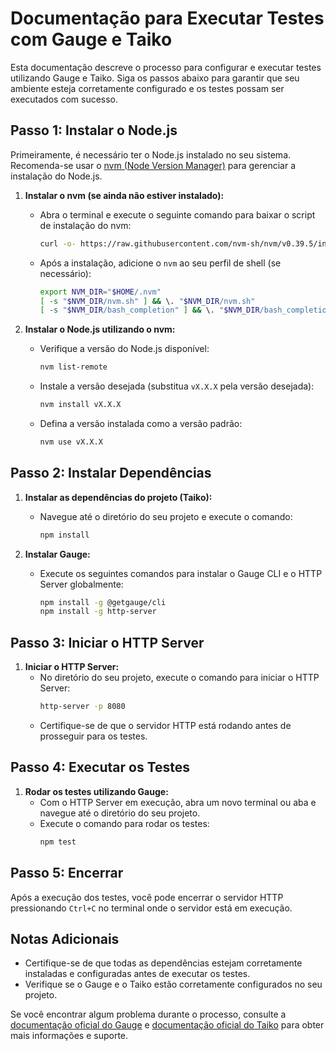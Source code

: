 # Documentação para Executar Testes com Gauge e Taiko

Esta documentação descreve o processo para configurar e executar testes utilizando Gauge e Taiko. Siga os passos abaixo para garantir que seu ambiente esteja corretamente configurado e os testes possam ser executados com sucesso.

## Passo 1: Instalar o Node.js

Primeiramente, é necessário ter o Node.js instalado no seu sistema. Recomenda-se usar o [nvm (Node Version Manager)](https://github.com/nvm-sh/nvm) para gerenciar a instalação do Node.js.

1. **Instalar o nvm (se ainda não estiver instalado):**
   - Abra o terminal e execute o seguinte comando para baixar o script de instalação do nvm:
     ```bash
     curl -o- https://raw.githubusercontent.com/nvm-sh/nvm/v0.39.5/install.sh | bash
     ```
   - Após a instalação, adicione o `nvm` ao seu perfil de shell (se necessário):
     ```bash
     export NVM_DIR="$HOME/.nvm"
     [ -s "$NVM_DIR/nvm.sh" ] && \. "$NVM_DIR/nvm.sh"
     [ -s "$NVM_DIR/bash_completion" ] && \. "$NVM_DIR/bash_completion"
     ```

2. **Instalar o Node.js utilizando o nvm:**
   - Verifique a versão do Node.js disponível:
     ```bash
     nvm list-remote
     ```
   - Instale a versão desejada (substitua `vX.X.X` pela versão desejada):
     ```bash
     nvm install vX.X.X
     ```
   - Defina a versão instalada como a versão padrão:
     ```bash
     nvm use vX.X.X
     ```

## Passo 2: Instalar Dependências

1. **Instalar as dependências do projeto (Taiko):**
   - Navegue até o diretório do seu projeto e execute o comando:
     ```bash
     npm install
     ```

2. **Instalar Gauge:**
   - Execute os seguintes comandos para instalar o Gauge CLI e o HTTP Server globalmente:
     ```bash
     npm install -g @getgauge/cli
     npm install -g http-server
     ```

## Passo 3: Iniciar o HTTP Server

1. **Iniciar o HTTP Server:**
   - No diretório do seu projeto, execute o comando para iniciar o HTTP Server:
     ```bash
     http-server -p 8080
     ```
   - Certifique-se de que o servidor HTTP está rodando antes de prosseguir para os testes.

## Passo 4: Executar os Testes

1. **Rodar os testes utilizando Gauge:**
   - Com o HTTP Server em execução, abra um novo terminal ou aba e navegue até o diretório do seu projeto.
   - Execute o comando para rodar os testes:
     ```bash
     npm test
     ```

## Passo 5: Encerrar

Após a execução dos testes, você pode encerrar o servidor HTTP pressionando `Ctrl+C` no terminal onde o servidor está em execução.

## Notas Adicionais

- Certifique-se de que todas as dependências estejam corretamente instaladas e configuradas antes de executar os testes.
- Verifique se o Gauge e o Taiko estão corretamente configurados no seu projeto.

Se você encontrar algum problema durante o processo, consulte a [documentação oficial do Gauge](https://docs.getgauge.io/) e [documentação oficial do Taiko](https://taiko.dev/) para obter mais informações e suporte.
